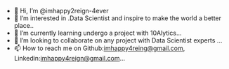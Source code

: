 - 👋 Hi, I’m @imhappy2reign-4ever
- 👀 I’m interested in .Data Scientist and inspire to make the world a better place..
- 🌱 I’m currently learning undergo a project with 10Alytics...
- 💞️ I’m looking to collaborate on any project with Data Scientist experts ...
- 📫 How to reach me on Github:imhappy4reing@gmail.com, Linkedin:imhappy4reign@gmail.com...

<!---
imhappy2reign-4ever/imhappy2reign-4ever is a ✨ special ✨ repository because its `README.md` (this file) appears on your GitHub profile.
You can click the Preview link to take a look at your changes.
--->
